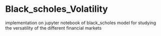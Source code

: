 # Black_scholes_Volatility
implementation on jupyter notebook of black_scholes model for studying the versatility of the different financial markets 
